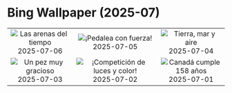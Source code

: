 # Bing Wallpaper (2025-07)

|  |  |  |
|:---:|:---:|:---:|
| ![](https://www.bing.com/th?id=OHR.MesquiteFlats_ES-ES2757827262_400x240.jpg "Las arenas del tiempo") 2025-07-06 | ![](https://www.bing.com/th?id=OHR.TourCyclists_ES-ES2642482383_400x240.jpg "¡Pedalea con fuerza!") 2025-07-05 | ![](https://www.bing.com/th?id=OHR.OroseiSardegna_ES-ES2424357191_400x240.jpg "Tierra, mar y aire") 2025-07-04 |
| ![](https://www.bing.com/th?id=OHR.MaroonClownfish_ES-ES2159485386_400x240.jpg "Un pez muy gracioso") 2025-07-03 | ![](https://www.bing.com/th?id=OHR.TarragonaFireworks_ES-ES2035632810_400x240.jpg "¡Competición de luces y color!") 2025-07-02 | ![](https://www.bing.com/th?id=OHR.CanadaDayFogo_ES-ES1121865641_400x240.jpg "Canadá cumple 158 años") 2025-07-01 |
